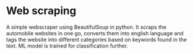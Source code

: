# Web scraping
A simple webscraper using BeautifulSoup in python. It scraps the automobile websites in one go, converts them into english language and tags the website into different categories based on keywords found in the text.  ML model is trained for classification further. 
